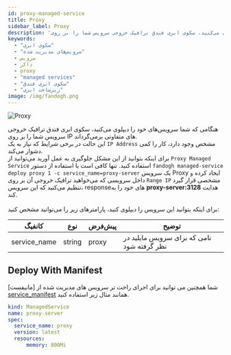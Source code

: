 ```yaml
---
id: proxy-managed-service
title: Proxy
sidebar_label: Proxy
description: 'هنگامی که شما سرویس‌های خود را دیپلوی می‌کنید، سکوی ابری فندق ترافیک خروجی سرویس شما را بر روی IP های متفاوتی برمی‌گرداند. این حالت در برخی شرایط که نیاز به یک IP Address مشخص وجود دارد، کار را کمی دشوار می‌کند.'
keywords:
  - "سکوی ابری"
  - "سرویس‌های مدیریت شده"
  - سرویس
  - داکر
  - proxy
  - "managed services"
  - "سکوی ابری فندق"
  - "زیرساخت ابری"
image: /img/fandogh.png
---
```


![Proxy](/img/docs/proxy-managed-service.png "Proxy")

هنگامی که شما سرویس‌های خود را دیپلوی می‌کنید، سکوی ابری فندق ترافیک خروجی سرویس شما را بر روی IP های متفاوتی برمی‌گرداند.<br/>
این حالت در برخی شرایط که نیاز به یک `IP Address` مشخص وجود دارد، کار را کمی دشوار می‌کند.<br/>
برای اینکه بتوانید از این مشکل جلوگیری به عمل آورید می‌توانید از `Proxy Managed Service` استفاده کنید. تنها کافی‌ است با استفاده از دستور `fandogh managed-service deploy proxy 1 -c service_name=proxy-server`  یک سرویس Proxy ایجاد کرده و داخل سرویسی که می‌خواهید ترافیک خروجی آن بر روی `Range IP` مشخصی قرار گیرد تنظیم می‌کنید که این سرویس، responseهای خود را به **proxy-server:3128** هدایت  کند.<br/><br/>
برای اینکه بتوانید این سرویس را دیپلوی کنید، پارامتر‌های زیر را می‌توانید مشخص کنید:

|کانفیگ|نوع|پیش‌فرض|توضیح|
|---	|---	|---	|---	|
|service_name| string| proxy| نامی که برای سرویس مایلید در نظر گرفته شود|

## Deploy With Manifest
  
شما همچنین می توانید برای اجرای راحت تر سرویس های مدیریت شده از [مانیفست] [service_manifest] همانند مثال زیر استفاده کنید.

```yaml title="proxt_deployment.yml"
kind: ManagedService
name: proxy-server
spec:
  service_name: proxy
  version: latest
  resources:
      memory: 800Mi
```

[service_manifest]: /docs/services/service-manifest